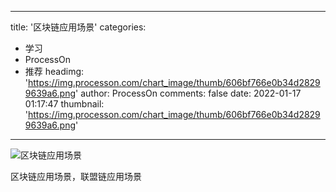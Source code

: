 
---
title: '区块链应用场景'
categories: 
 - 学习
 - ProcessOn
 - 推荐
headimg: 'https://img.processon.com/chart_image/thumb/606bf766e0b34d28299639a6.png'
author: ProcessOn
comments: false
date: 2022-01-17 01:17:47
thumbnail: 'https://img.processon.com/chart_image/thumb/606bf766e0b34d28299639a6.png'
---

<div>   
<img class="thumb" alt="区块链应用场景" src="https://img.processon.com/chart_image/thumb/606bf766e0b34d28299639a6.png" referrerpolicy="no-referrer">
<p>区块链应用场景，联盟链应用场景</p>  
</div>
            